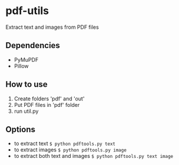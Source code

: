 # pdf-utils
Extract text and images from PDF files

## Dependencies
* PyMuPDF
* Pillow

## How to use
1. Create folders 'pdf' and 'out'
2. Put PDF files in 'pdf' folder
3. run util.py

## Options
* to extract text
```$ python pdftools.py text```
* to extract images
```$ python pdftools.py image```
* to extract both text and images
```$ python pdftools.py text image```
